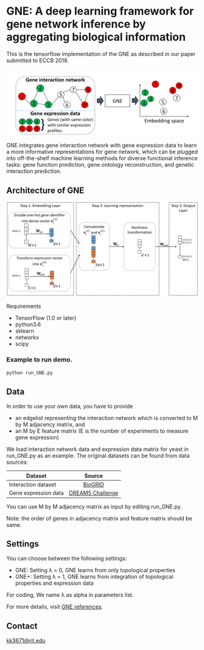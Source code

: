 # GNE: A deep learning framework for gene network inference by aggregating biological information
This is the tensorflow implementation of the GNE as described in our paper submitted to ECCB 2018.

![](figures/gne.png)

GNE integrates gene interaction network with gene expression data to learn a more informative representations for gene network, which can be plugged into off-the-shelf machine learning methods for diverse functional inference tasks: gene function prediction, gene ontology reconstruction, and genetic interaction prediction. 

## Architecture of GNE
![](figures/block_diagram.png)

Requirements 
* TensorFlow (1.0 or later)
* python3.6
* sklearn
* networkx
* scipy

### Example to run demo.
```
python run_GNE.py
```

## Data

In order to use your own data, you have to provide

* an edgelist representing the interaction network which is converted to M by M adjacency matrix, and
* an M by E feature matrix (E is the number of experiments to measure gene expression)

We load interaction network data and expression data matrix for yeast in run_GNE.py as an example. The original datasets can be found from data sources:

| Dataset        | Source           | 
| ------------- |:-------------:|
| Interaction dataset  | [BioGRID](http://thebiogrid.org/) | 
| Gene expression data     | [DREAM5 Challenge](http://dreamchallenges.org/project/dream-5-network-inference-challenge/)    |  

You can use M by M adjacency matrix as input by editing run_GNE.py.

Note: the order of genes in adjacency matrix and feature matrix should be same.

## Settings
You can choose between the following settings:

* GNE: Setting λ = 0, GNE learns from only topological properties
* GNE+: Setting λ = 1, GNE learns from integration of topological properties and expression data

For coding, We name λ as alpha in parameters list. 

For more details, visit [GNE references](GNE_details.md).
## Contact
kk3671@rit.edu
